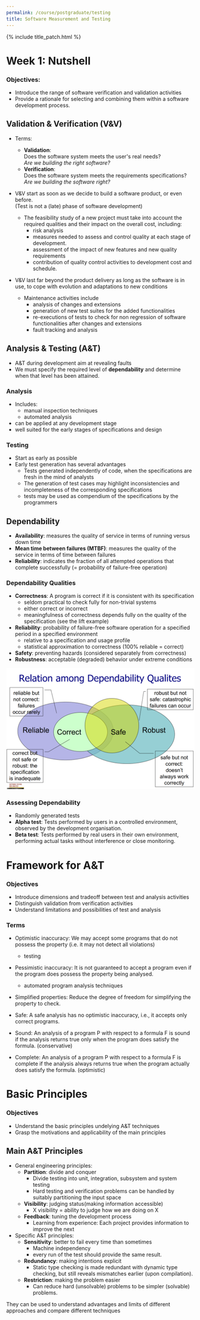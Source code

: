 ```yaml
---
permalink: /course/postgraduate/testing
title: Software Measurement and Testing
---
```


{% include title_patch.html %}

# Week 1: Nutshell

### Objectives:
- Introduce the range of software verification and validation activities
- Provide a rationale for selecting and combining them within a software development process. 
  
## Validation & Verification (V&V)
- Terms: 
    - **Validation**:  
       Does the software system meets the user's real needs?  
       *Are we building the right software?*
    - **Verification**:  
       Does the software system meets the requirements specifications?  
       *Are we building the software right?*

- V&V start as soon as we decide to build a software product, or even before.  
(Test is not a (late) phase of software development)
    - The feasibility study of a new project must take into account 
      the required qualities and their impact on the overall cost, including:
        - risk analysis
        - measures needed to assess and control quality at
        each stage of development.
        - assessment of the impact of new features and new
        quality requirements
        - contribution of quality control activities to
        development cost and schedule.

- V&V last far beyond the product delivery as long as the software is in use, 
  to cope with evolution and adaptations to new conditions
  - Maintenance activities include
    - analysis of changes and extensions
    - generation of new test suites for the added functionalities
    - re-executions of tests to check for non regression of software functionalities 
      after changes and extensions
    - fault tracking and analysis

    
## Analysis & Testing (A&T)
- A&T during development aim at revealing faults 
- We must specify the required level of **dependability** and 
  determine when that level has been attained.

### Analysis
- Includes:
    - manual inspection techniques
    - automated analysis
- can be applied at any development stage
- well suited for the early stages of specifications and design

### Testing
- Start as early as possible
- Early test generation has several advantages
    - Tests generated independently of code, when the specifications are fresh 
      in the mind of analysts
    - The generation of test cases may highlight inconsistencies and 
      incompleteness of the corresponding specifications
    - tests may be used as compendium of the specifications by the programmers
    
## Dependability
- **Availability**: measures the quality of service in terms of running versus down time
- **Mean time between failures (MTBF)**: measures the quality of the service in terms of time
  between failures
- **Reliability**: indicates the fraction of all attempted operations that complete
  successfully (= probability of failure-free operation)
  
### Dependability Qualities
- **Correctness**: A program is correct if it is consistent with its specification
    - seldom practical to check fully for non-trivial systems
    - either correct or incorrect
    - meaningfulness of correctness depends fully on the quality of the specification (see the lift example)
- **Reliability**: probability of failure-free software operation for a specified period in a specified environment
    - relative to a specification and usage profile
    - statistical approximation to correctness (100% reliable = correct)
- **Safety**: preventing hazards (considered separately from correctness)
- **Robustness**: acceptable (degraded) behavior under extreme conditions

![Relationships](/static/course/postgraduate/testing/relationships.png)

### Assessing Dependability
- Randomly generated tests
- **Alpha test**: Tests performed by users in a controlled environment, observed by the development organisation.
- **Beta test**: Tests performed by real users in their own environment, 
  performing actual tasks without interference or close monitoring.
  
# Framework for A&T
### Objectives
- Introduce dimensions and tradeoff between test and analysis activities
- Distinguish validation from verification activities
- Understand limitations and possibilities of test and analysis

### Terms
- Optimistic inaccuracy: We may accept some programs that 
  do not possess the property (i.e. it may not detect all violations)
    - testing
- Pessimistic inaccuracy: It is not guaranteed to accept a program 
  even if the program does possess the property being analysed.
    - automated program analysis techniques
- Simplified properties: Reduce the degree of freedom for simplifying the property to check.

- Safe: A safe analysis has no optimistic inaccuracy, i.e., it accepts only correct programs.
- Sound: An analysis of a program P with respect to a formula F is sound if the analysis returns
  true only when the program does satisfy the formula. (conservative)
- Complete: An analysis of a program P with respect to a formula F is complete if the
  analysis always returns true when the program actually does satisfy the formula. (optimistic)
  
# Basic Principles
### Objectives
- Understand the basic principles undelying A&T techniques
- Grasp the motivations and applicability of the main principles

## Main A&T Principles
- General engineering principles:
    - **Partition**: divide and conquer
        - Divide testing into unit, integration, subsystem and system testing
        - Hard testing and verification problems can be handled by suitably partitioning the input space
    - **Visibility**: judging status(making information accessible)
        - X visibility = ability to judge how we are doing on X
    - **Feedback**: tuning the development process
        - Learning from experience: Each project provides information to improve the next
- Specific A&T principles:
    - **Sensitivity**: better to fail every time than sometimes
        - Machine independency
        - every run of the test should provide the same result.
    - **Redundancy**: making intentions explicit
        - Static type checking is made redundant with dynamic type checking, 
          but still reveals mismatches earlier (upon compilation).
    - **Restriction**: making the problem easier
        - Can reduce hard (unsolvable) problems to be simpler (solvable) problems.

They can be used to understand advantages and limits of different approaches and compare different techniques
